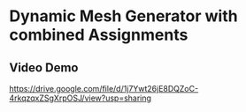 # Dynamic Mesh Generator with combined Assignments
 
## Video Demo

https://drive.google.com/file/d/1j7Ywt26jE8DQZoC-4rkqzqxZSgXrpOSJ/view?usp=sharing
